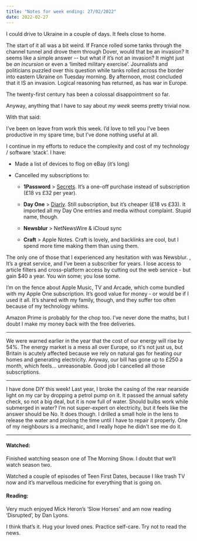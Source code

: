 ```yaml
---
title: "Notes for week ending: 27/02/2022"
date: 2022-02-27
---
```


I could drive to Ukraine in a couple of days. It feels close to home. 

The start of it all was a bit weird. If France rolled some tanks through the channel tunnel and drove them through Dover, would that be an invasion? It seems like a simple answer -- but what if it’s not an invasion? It might just be _an incursion_ or even a ‘limited military exercise’. Journalists and politicians puzzled over this question while tanks rolled across the border into eastern Ukraine on Tuesday morning. By afternoon, most concluded that it IS an invasion. Logical reasoning has returned, as has war in Europe.

The twenty-first century has been a colossal disappointment so far.

Anyway, anything that I have to say about _my week_ seems pretty trivial now.

With that said:

I’ve been on leave from work this week. I’d love to tell you I’ve been productive in my spare time, but I’ve done nothing useful at all.

I continue in my efforts to reduce the complexity and cost of my technology / software ‘stack’. I have:

* Made a list of devices to flog on eBay (it’s long)

* Cancelled my subscriptions to:

    * **1Password** > [Secrets](https://outercorner.com/secrets-ios/). It’s a one-off purchase instead of subscription (£18 vs £32 per year).

    * **Day One** > [Diarly](https://diarly.app). Still subscription, but it’s cheaper (£18 vs £33). It imported all my Day One entries and media without complaint. Stupid name, though.

    * **Newsblur** > NetNewsWire & iCloud sync

    * **Craft** > Apple Notes. Craft is lovely, and backlinks are cool, but I spend more time making them than using them.

The only one of those that I experienced any hesitation with was Newsblur. , It’s a great service, and I’ve been a subscriber for years. I lose access to article filters and cross-platform access by cutting out the web service - but gain $40 a year. You win some; you lose some.

I’m on the fence about Apple Music, TV and Arcade, which come bundled with my Apple One subscription. It’s good value for money - or would be if I used it all. It’s shared with my family, though, and they suffer too often because of my technology whims.

Amazon Prime is probably for the chop too. I’ve never done the maths, but I doubt I make my money back with the free deliveries.

-----

We were warned earlier in the year that the cost of our energy will rise by 54%. The energy market is a mess all over Europe, so it's not just us, but Britain is acutely affected because we rely on natural gas for heating our homes and generating electricity. Anyway, our bill has gone up to £250 a month, which feels... unreasonable. Good job I cancelled all those subscriptions.

-----

I have done DIY this week! Last year, I broke the casing of the rear nearside light on my car by dropping a petrol pump on it. It passed the annual safety check, so not a big deal, but it is now full of water. Should bulbs work while submerged in water? I’m not super-expert on electricity, but it feels like the answer should be No. It does though. I drilled a small hole in the lens to release the water and prolong the time until I have to repair it properly. One of my neighbours is a mechanic, and I really hope he didn't see me do it.

-----

#### Watched:

Finished watching season one of The Morning Show. I doubt that we’ll watch season two.

Watched a couple of episodes of Teen First Dates, because I like trash TV now and it’s marvellous medicine for everything that is going on.

#### Reading:

Very much enjoyed Mick Heron’s ‘Slow Horses' and am now reading ‘Disrupted’, by Dan Lyons.

I think that’s it. Hug your loved ones. Practice self-care. Try not to read the news.